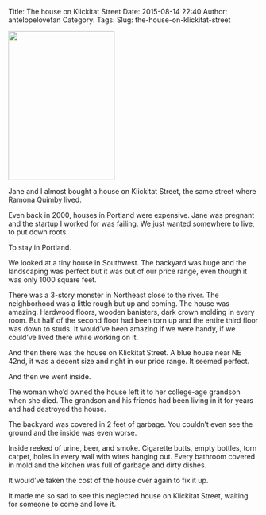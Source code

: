 Title: The house on Klickitat Street
Date: 2015-08-14 22:40
Author: antelopelovefan
Category: 
Tags: 
Slug: the-house-on-klickitat-street

<img src="https://cdn-images-2.medium.com/max/800/1*bc-bH60PGhINQ_4KN6vNyg.png" width="214" height="300" />

Jane and I almost bought a house on Klickitat Street, the same street where Ramona Quimby lived.

Even back in 2000, houses in Portland were expensive. Jane was pregnant and the startup I worked for was failing. We just wanted somewhere to live, to put down roots.

To stay in Portland.

We looked at a tiny house in Southwest. The backyard was huge and the landscaping was perfect but it was out of our price range, even though it was only 1000 square feet.

There was a 3-story monster in Northeast close to the river. The neighborhood was a little rough but up and coming. The house was amazing. Hardwood floors, wooden banisters, dark crown molding in every room. But half of the second floor had been torn up and the entire third floor was down to studs. It would’ve been amazing if we were handy, if we could’ve lived there while working on it.

And then there was the house on Klickitat Street. A blue house near NE 42nd, it was a decent size and right in our price range. It seemed perfect.

And then we went inside.

The woman who’d owned the house left it to her college-age grandson when she died. The grandson and his friends had been living in it for years and had destroyed the house.

The backyard was covered in 2 feet of garbage. You couldn’t even see the ground and the inside was even worse.

Inside reeked of urine, beer, and smoke. Cigarette butts, empty bottles, torn carpet, holes in every wall with wires hanging out. Every bathroom covered in mold and the kitchen was full of garbage and dirty dishes.

It would’ve taken the cost of the house over again to fix it up.

It made me so sad to see this neglected house on Klickitat Street, waiting for someone to come and love it.

